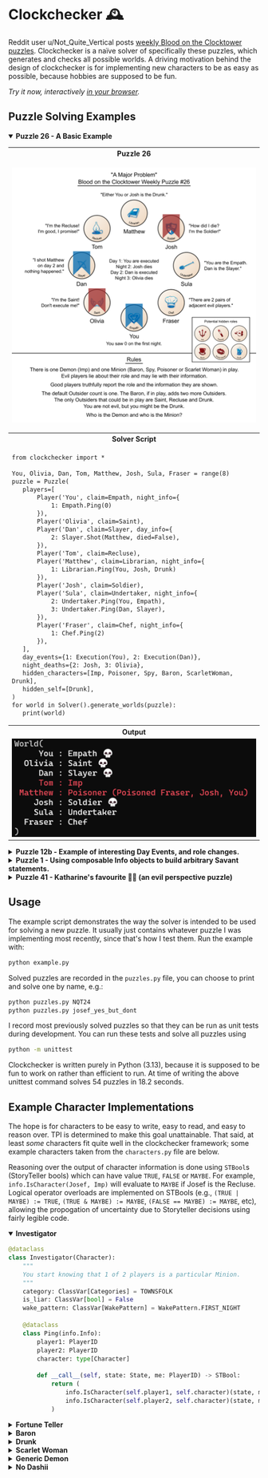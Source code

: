 # Clockchecker 🕰️
Reddit user u/Not_Quite_Vertical posts [weekly Blood on the Clocktower puzzles](https://notquitetangible.blogspot.com/2024/11/clocktower-puzzle-archive.html). Clockchecker is a naïve solver of specifically these puzzles, which generates and checks all possible worlds. A driving motivation behind the design of clockchecker is for implementing new characters to be as easy as possible, because hobbies are supposed to be fun.

*Try it now, interactively [in your browser](https://josefdean.co.uk/clockchecker/).*
 
## Puzzle Solving Examples
<p align="center">


<details open>
<summary><b>Puzzle 26 - A Basic Example</b></summary>
 
<table>
<tr><th>Puzzle 26</th></tr>
<tr><td><p align="center"><img src="README_imgs/puzzle26.png" width=600px></p></td></tr>
<tr><th>Solver Script</th></tr>
<tr><td>
 
 ```python3
from clockchecker import *

You, Olivia, Dan, Tom, Matthew, Josh, Sula, Fraser = range(8)
puzzle = Puzzle(
    players=[
        Player('You', claim=Empath, night_info={
            1: Empath.Ping(0)
        }),
        Player('Olivia', claim=Saint),
        Player('Dan', claim=Slayer, day_info={
            2: Slayer.Shot(Matthew, died=False),
        }),
        Player('Tom', claim=Recluse),
        Player('Matthew', claim=Librarian, night_info={
            1: Librarian.Ping(You, Josh, Drunk)
        }),
        Player('Josh', claim=Soldier),
        Player('Sula', claim=Undertaker, night_info={
            2: Undertaker.Ping(You, Empath),
            3: Undertaker.Ping(Dan, Slayer),
        }),
        Player('Fraser', claim=Chef, night_info={
            1: Chef.Ping(2)
        }),
    ],
    day_events={1: Execution(You), 2: Execution(Dan)},
    night_deaths={2: Josh, 3: Olivia},
    hidden_characters=[Imp, Poisoner, Spy, Baron, ScarletWoman, Drunk],
    hidden_self=[Drunk],
)
for world in Solver().generate_worlds(puzzle):
    print(world)
 ```
</td></tr>
<tr><th>Output</th></tr>
<tr><td><img src="README_imgs/solution26.png"></td></tr>
</table>

</details>
<details>
<summary><b>Puzzle 12b - Example of interesting Day Events, and role changes.</b></summary>

<table>
<tr><th>Puzzle 12b</th></tr>
<tr><td><p align="center"><img src="README_imgs/puzzle12b.webp" width=600px></p></td></tr>
<tr><th>Solver Script</th></tr>
<tr><td>
 
 ```python3
from clockchecker import *

You, Oscar, Anna, Josh, Fraser, Tom, Aoife, Steph = range(8)
puzzle = Puzzle(
    players=[
        Player('You', claim=Librarian, night_info={
            1: Librarian.Ping(Fraser, Steph, Lunatic)
        }),
        Player('Oscar', claim=Investigator, night_info={
            1: Investigator.Ping(Josh, Fraser, Spy)
        }),
        Player('Anna', claim=Empath, night_info={
            1: Empath.Ping(1)
        }),
        Player('Josh', claim=Mayor),
        Player('Fraser', claim=Slayer),
        Player('Tom', claim=Dreamer, night_info={
            1: Dreamer.Ping(Steph, Lunatic, Spy)
        }),
        Player('Aoife', claim=Clockmaker, night_info={
            1: Clockmaker.Ping(3)
        }),
        Player('Steph', claim=Courtier, night_info={
            1: Courtier.Choice(Vortox)
        }),
    ],
    day_events={
        1: [
            Doomsayer.Call(player=Tom, died=Josh),
            Slayer.Shot(player=Fraser, target=Steph, died=False),
            Doomsayer.Call(player=Steph, died=Oscar),
            Doomsayer.Call(player=Fraser, died=Aoife),
        ]
    },
    hidden_characters=[Vortox, Spy, ScarletWoman, Lunatic],
    hidden_self=[],
)

for world in Solver().generate_worlds(puzzle):
    print(world)
 ```
</td></tr>
<tr><th>Output</th></tr>
<tr><td><img src="README_imgs/solution12b.png"></td></tr>
</table>
</details>
<details>
<summary><b>Puzzle 1 - Using composable Info objects to build arbitrary Savant statements.</b></summary>

<table>
<tr><th>Puzzle 1</th></tr>
<tr><td><p align="center"><img src="README_imgs/puzzle1.webp" width=600px></p></td></tr>
<tr><th>Solver Script</th></tr>
<tr><td>
 
 ```python3
from clockchecker import *

# 5 of the 6 Savant statements we can handle by composing existing Info primitives, however
# for one of them it's easier to create this custom object implementing the Info interface.
@dataclass
class DrunkBetweenTownsfolk(Info):
    def __call__(self, state: State, src: PlayerID) -> STBool:
        N = len(state.players)
        result = FALSE
        for player in range(N):
            found_drunk = IsCharacter(player, characters.Drunk)(state, src)
            if found_drunk is FALSE:  # Allows MAYBE
                continue
            tf_neighbours = (
                IsCategory((player - 1) % N, TOWNSFOLK)(state, src) &
                IsCategory((player + 1) % N, TOWNSFOLK)(state, src)
            )
            result |= found_drunk & tf_neighbours
        return result

# Now solve the puzzle
You, Tim, Sula, Oscar, Matt, Anna = range(6)
puzzle = Puzzle(
    players=[
        Player('You', claim=Savant, day_info={
            1: Savant.Ping(
                IsInPlay(Investigator), 
                IsEvil(Tim) | IsEvil(Anna)
            ),
            2: Savant.Ping(
                Chef.Ping(1), 
                DrunkBetweenTownsfolk()
            ),
            3: Savant.Ping(
                IsCategory(Tim, MINION) | IsCategory(Sula, MINION),
                ~IsInPlay(Noble)
            ),
        }),
        Player('Tim', claim=Knight, night_info={
            1: Knight.Ping(Sula, Anna)
        }),
        Player('Sula', claim=Steward, night_info={
            1: Steward.Ping(Matt)
        }),
        Player('Oscar', claim=Investigator, night_info={
            1: Investigator.Ping(Sula, Anna, Goblin)
        }),
        Player('Matt', claim=Noble, night_info={
            1: Noble.Ping(Tim, Sula, Oscar)
        }),
        Player('Anna', claim=Seamstress, night_info={
            1: Seamstress.Ping(Sula, Oscar, same=False)
        }),
    ],
    hidden_characters=[Leviathan, Goblin, Drunk],
    hidden_self=[],
)

for world in Solver().generate_worlds(puzzle):
    print(world)
 ```
</td></tr>
<tr><th>Output</th></tr>
<tr><td><img src="README_imgs/solution1.png"></td></tr>
</table>
</details>
<details>
<summary><b>Puzzle 41 - Katharine's favourite 🧙‍♀️ (an evil perspective puzzle) </b></summary>

<table>
<tr><th>Puzzle 41</th></tr>
<tr><td><p align="center"><img src="README_imgs/puzzle41.webp" width=600px></p></td></tr>
<tr><th>Solver Script</th></tr>
<tr><td>
 
 ```python3
from clockchecker import *

You, Amelia, Edd, Riley, Josef, Gina, Katharine, Chris = range(8)
puzzle = Puzzle(
    players=[
        Player('You', claim=Imp),
        Player('Amelia', claim=FortuneTeller, night_info={
            1: FortuneTeller.Ping(Edd, Josef, False),
            2: FortuneTeller.Ping(Josef, You, False),
            3: FortuneTeller.Ping(Amelia, You, False),
        }),
        Player('Edd', claim=Seamstress, night_info={
            1: Seamstress.Ping(Katharine, Chris, same=True),
        }),
        Player('Riley', claim=Slayer, day_info={
            1: Slayer.Shot(Katharine, died=False),
        }),
        Player('Josef', claim=Chef, night_info={
            1: Chef.Ping(1),
        }),
        Player('Gina', claim=Noble, night_info={
            1: Noble.Ping(Edd, Riley, Chris),
        }),
        Player('Katharine', claim=PoppyGrower),
        Player('Chris', claim=Artist, day_info={
            1: Artist.Ping(~IsCategory(Riley, TOWNSFOLK)),
        }),
    ],
    day_events={
        1: [
            Dies(after_nominating=True, player=Gina),
            Execution(Riley),
        ],
        2: Execution(Edd)
    },
    night_deaths={2: Chris, 3: Josef},
    hidden_characters=[Imp, Witch, Drunk, Lunatic],
    hidden_self=[Lunatic],
)

for world in Solver().generate_worlds(puzzle):
    print(world)
 ```
</td></tr>
<tr><th>Output</th></tr>
<tr><td><img src="README_imgs/solution41.png"></td></tr>
</table>
</details>
 
</p>

## Usage
The example script demonstrates the way the solver is intended to be used for solving a new puzzle. It usually just contains whatever puzzle I was implementing most recently, since that's how I test them. Run the example with:
```bash
python example.py
```
Solved puzzles are recorded in the `puzzles.py` file, you can choose to print and solve one by name, e.g.:
```bash
python puzzles.py NQT24
python puzzles.py josef_yes_but_dont
```
I record most previously solved puzzles so that they can be run as unit tests during development. You can run these tests and solve all puzzles using
```bash
python -m unittest
```
Clockchecker is written purely in Python (3.13), because it is supposed to be fun to work on rather than efficient to run. At time of writing the above unittest command solves 54 puzzles in 18.2 seconds.

## Example Character Implementations
The hope is for characters to be easy to write, easy to read, and easy to reason over. TPI is determined to make this goal unattainable. That said, at least _some_ characters fit quite well in the clockchecker framework; some example characters taken from the `characters.py` file are below.

Reasoning over the output of character information is done using `STBool`s (StoryTeller bools) which can have value `TRUE`, `FALSE` or `MAYBE`. For example, `info.IsCharacter(Josef, Imp)` will evaluate to `MAYBE` if Josef is the Recluse. Logical operator overloads are implemented on STBools (e.g., `(TRUE | MAYBE) := TRUE`, `(TRUE & MAYBE) := MAYBE`, `(FALSE == MAYBE) := MAYBE`, etc), allowing the propogation of uncertainty due to Storyteller decisions using fairly legible code.

<details open>
<summary><b>Investigator</b></summary>
 
```python
@dataclass
class Investigator(Character):
    """
    You start knowing that 1 of 2 players is a particular Minion.
    """
    category: ClassVar[Categories] = TOWNSFOLK
    is_liar: ClassVar[bool] = False
    wake_pattern: ClassVar[WakePattern] = WakePattern.FIRST_NIGHT

    @dataclass
    class Ping(info.Info):
        player1: PlayerID
        player2: PlayerID
        character: type[Character]

        def __call__(self, state: State, me: PlayerID) -> STBool:
            return (
                info.IsCharacter(self.player1, self.character)(state, me) |
                info.IsCharacter(self.player2, self.character)(state, me)
            )
```
</details>
<details>
<summary><b>Fortune Teller</b></summary>

```python
@dataclass
class FortuneTeller(Character):
    """
    Each night, choose 2 players: you learn if either is a Demon. 
    There is a good player that registers as a Demon to you.
    """
    category: ClassVar[Categories] = TOWNSFOLK
    is_liar: ClassVar[bool] = False
    wake_pattern: ClassVar[WakePattern] = WakePattern.EACH_NIGHT

    @dataclass
    class Ping(info.Info):
        player1: PlayerID
        player2: PlayerID
        demon: bool
        def __call__(self, state: State, me: PlayerID) -> STBool:
            red_herring = state.players[me].character.red_herring
            real_result = (
                info.IsCategory(self.player1, DEMON)(state, me)
                | info.IsCategory(self.player2, DEMON)(state, me)
                | info.STBool(red_herring in (self.player1, self.player2))
            )
            return real_result == info.STBool(self.demon)

    def run_setup(self, state: State, me: PlayerID) -> StateGen:
        # Any good player could be chosen as the red herring
        for player in range(len(state.players)):
            if info.IsEvil(player)(state, me) is not info.TRUE:
                new_state = state.fork()
                new_state.players[me].character.red_herring = player
                yield new_state
```
</details>
<details>
<summary><b>Baron</b></summary>
 
```python
@dataclass
class Baron(Character):
    """
    There are extra Outsiders in play. [+2 Outsiders]
    """
    category: ClassVar[Categories] = MINION
    is_liar: ClassVar[bool] = True
    wake_pattern: ClassVar[WakePattern] = WakePattern.NEVER

    @staticmethod
    def modify_category_counts(bounds: CategoryBounds) -> CategoryBounds:
        (min_tf, max_tf), (min_out, max_out), mn, dm = bounds
        bounds = (min_tf - 2, max_tf - 2), (min_out + 2, max_out + 2), mn, dm
        return bounds
```
</details>
<details>
<summary><b>Drunk</b></summary>
 
```python
@dataclass
class Drunk(Character):
    """
    You do not know you are the Drunk. 
    You think you are a Townsfolk character, but you are not.
    """
    category: ClassVar[Categories] = OUTSIDER
    is_liar: ClassVar[bool] = True

    def run_setup(self, state: State, me: PlayerID) -> StateGen:
        drunk = state.players[me]
        # Drunk can only 'lie' about being Townsfolk
        if drunk.claim.category is not TOWNSFOLK:
            return
        self.wake_pattern = drunk.claim.wake_pattern
        yield state
```
</details>
<details>
<summary><b>Scarlet Woman</b></summary>
 
```python
@dataclass
class ScarletWoman(Character):
    """
    If there are 5 or more players alive & the Demon dies, you become the Demon.
    (Travellers don't count).
    """
    category: ClassVar[Categories] = MINION
    is_liar: ClassVar[bool] = True
    wake_pattern: ClassVar[WakePattern] = WakePattern.MANUAL

    def death_in_town(self, state: State, death: PlayerID, me: PlayerID) -> None:
        """Catch a Demon death. I don't allow catching Recluse deaths."""
        scarletwoman = state.players[me]
        dead_player = state.players[death]
        living_players = sum(
            not p.is_dead and p.character.category is not TRAVELLER
            for p in state.players
        )
        if (
            not scarletwoman.is_dead
            and scarletwoman.droison_count == 0
            and dead_player.character.category is DEMON
            and living_players >= 4
        ):
            if state.night is not None:
                scarletwoman.woke()
            state.character_change(me, type(dead_player.character))
```
</details>
<details>
<summary><b>Generic Demon</b></summary>

 ```python
@dataclass
class GenericDemon(Character):
    """
    Many demons just kill once each night*, so implment that once here.
    """
    category: ClassVar[Categories] = DEMON
    is_liar: ClassVar[bool] = True
    wake_pattern: ClassVar[WakePattern] = WakePattern.EACH_NIGHT_STAR

    def run_night(self, state: State, night: int, me: PlayerID) -> StateGen:
        """Override Reason: Create a world for every kill choice."""
        demon = state.players[me]
        if night == 1 or demon.is_dead or demon.droison_count:
            yield state
            return
        for target in range(len(state.players)):
            new_state = state.fork()
            target_char = new_state.players[target].character
            yield from target_char.attacked_at_night(new_state, target, me)
```
</details>

<details>
<summary><b>No Dashii</b></summary>

```python
@dataclass
class NoDashii(GenericDemon):
    """
    Each night*, choose a player: they die. 
    Your 2 Townsfolk neighbors are poisoned.
    """
    tf_neighbour1: PlayerID | None = None
    tf_neighbour2: PlayerID | None = None

    def run_setup(self, state: State, me: PlayerID) -> StateGen:
        # I allow the No Dashii to poison misregistering characters (e.g. Spy),
        # so there may be multiple possible combinations of neighbour pairs
        # depending on ST choices. Find them all and create a world for each.
        N = len(state.players)
        clockwise_candidates, anticlockwise_candidates = [], []
        for candidates, direction in (
            (clockwise_candidates, 1),
            (anticlockwise_candidates, -1),
        ):
            for step in range(1, N):
                player = (me + direction * step) % N
                is_tf = info.IsCategory(player, TOWNSFOLK)(state, me)
                if is_tf is not info.FALSE:
                    candidates.append(player)
                if is_tf is info.TRUE:
                    break
        # Create a world or each combination of cw and acw poisoned player
        for clockwise_neighbour in clockwise_candidates:
            for anticlockwise_neighbour in anticlockwise_candidates:
                new_state = state.fork()
                new_nodashii = new_state.players[me].character
                new_nodashii.tf_neighbour1 = clockwise_neighbour
                new_nodashii.tf_neighbour2 = anticlockwise_neighbour
                new_nodashii.maybe_activate_effects(new_state, me)
                yield new_state

    def _activate_effects_impl(self, state: State, me: PlayerID):
        state.players[self.tf_neighbour1].droison(state, me)
        state.players[self.tf_neighbour2].droison(state, me)

    def _deactivate_effects_impl(self, state: State, me: PlayerID):
        state.players[self.tf_neighbour1].undroison(state, me)
        state.players[self.tf_neighbour2].undroison(state, me)
```
</details>
